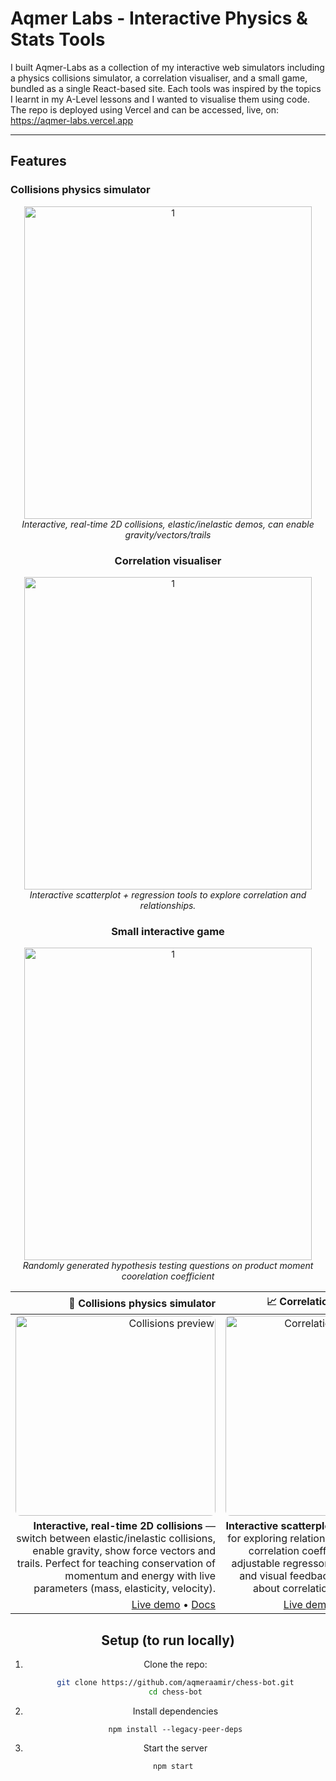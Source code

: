 # Aqmer Labs - Interactive Physics & Stats Tools

I built Aqmer-Labs as a collection of my interactive web simulators including a physics collisions simulator, a correlation visualiser, and a small game, bundled as a single 
React-based site. Each tools was inspired by the topics I learnt in my A-Level lessons and I wanted to visualise them using code. The repo is deployed using Vercel and can be accessed, live, on:
https://aqmer-labs.vercel.app

---

## Features

### Collisions physics simulator
<div align="center">
<img src="https://github.com/aqmeraamir/cupcake-bot/assets/59936217/8ae3e239-eda6-4860-b1a7-2f5dfc304eda" alt="1" width=460 height=500></img>
<br><i>Interactive, real-time 2D collisions, elastic/inelastic demos, can enable gravity/vectors/trails</i>
   
### Correlation visualiser

<div align="center">
<img src="https://github.com/aqmeraamir/cupcake-bot/assets/59936217/8ae3e239-eda6-4860-b1a7-2f5dfc304eda" alt="1" width=460 height=500></img>
<br><i>Interactive scatterplot + regression tools to explore correlation and relationships.</i>

### Small interactive game
<div align="center">
<img src="https://github.com/aqmeraamir/cupcake-bot/assets/59936217/8ae3e239-eda6-4860-b1a7-2f5dfc304eda" alt="1" width=460 height=500></img>
<br><i>Randomly generated hypothesis testing questions on product moment coorelation coefficient</i>

| 🔵 Collisions physics simulator | 📈 Correlation visualiser | 🎮 Small interactive game |
|---:|:---:|:---|
| <img src="https://github.com/aqmeraamir/cupcake-bot/assets/59936217/8ae3e239-eda6-4860-b1a7-2f5dfc304eda" alt="Collisions preview" width="320" style="border-radius:8px"> | <img src="https://github.com/aqmeraamir/cupcake-bot/assets/59936217/8ae3e239-eda6-4860-b1a7-2f5dfc304eda" alt="Correlation preview" width="320" style="border-radius:8px"> | <img src="https://github.com/aqmeraamir/cupcake-bot/assets/59936217/8ae3e239-eda6-4860-b1a7-2f5dfc304eda" alt="Game preview" width="320" style="border-radius:8px"> |
| **Interactive, real-time 2D collisions** — switch between elastic/inelastic collisions, enable gravity, show force vectors and trails. Perfect for teaching conservation of momentum and energy with live parameters (mass, elasticity, velocity). | **Interactive scatterplot + regression tools** for exploring relationships and computing correlation coefficients. Includes adjustable regressors, on-plot statistics and visual feedback to build intuition about correlation vs causation. | **Randomly-generated product-moment correlation quiz** integrated into a lightweight game wrapper. Great for quick classroom drills or self-study — track progress and practice under time pressure. |
| [Live demo](#) • [Docs](#) | [Live demo](#) • [Docs](#) | [Live demo](#) • [Docs](#) |


## Setup (to run locally)

1. Clone the repo:
   ```bash
   git clone https://github.com/aqmeraamir/chess-bot.git
   cd chess-bot
   ```

2. Install dependencies
    ```
    npm install --legacy-peer-deps
    ```


3. Start the server
    ```
    npm start 
    ```


  





